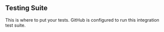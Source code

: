 ## Testing Suite

This is where to put your tests. GitHub is configured to run this integration test suite.
